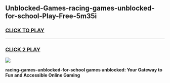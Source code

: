 
## Unblocked-Games-racing-games-unblocked-for-school-Play-Free-5m35i
<h3>
<a href="https://premium76.site?title=racing-games-unblocked-for-school&ref=23A">CLICK TO PLAY</a></h3>
<hr>

<h3>
<a href="https://premium76.site?title=racing-games-unblocked-for-school&ref=23A">CLICK 2 PLAY</a>
  
</h3>

<a href="https://premium76.site?title=racing-games-unblocked-for-school&ref=23A"><img src="https://clearcache.store/games.png"></a>


**racing-games-unblocked-for-school games unblocked: Your Gateway to Fun and Accessible Online Gaming**
